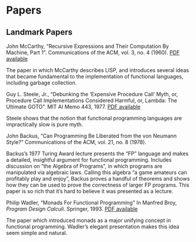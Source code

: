 # Papers

## Landmark Papers

John McCarthy, “Recursive Expressions and Their Computation By Machine,
Part 1”.  Communications of the ACM, vol. 3, no. 4 (1960).
[PDF available](http://www-formal.stanford.edu/jmc/recursive.pdf)

The paper in which McCarthy describes LISP, and introduces several
ideas that became fundamental to the implementation of functional
languages, including garbage collection.

Guy L. Steele, Jr., “Debunking the ‘Expensive Procedure Call’ Myth, or,
Procedure Call Implementations Considered Harmful, or, Lambda: The
Ultimate GOTO”.  MIT AI Memo 443, 1977.
[PDF available](https://dspace.mit.edu/bitstream/handle/1721.1/5753/AIM-443.pdf?sequence=2&isAllowed=y)

Steele shows that the notion that functional programming languages are
impractically slow is pure myth.

John Backus, “Can Programming Be Liberated from the von Neumann Style?”
Communications of the ACM, vol. 21, no. 8 (1978).

Backus’s 1977 Turing Award lecture presents the “FP” language and
makes a detailed, insightful argument for functional programming.
Includes discussion on “the Algebra of Programs”, in which programs
are manipulated via algebraic laws.  Calling this algebra “a game
amateurs can profitably play and enjoy”, Backus proves a handful of
theorems and shows how they can be used to prove the correctness of
larger FP programs.  This paper is so rich that it’s hard to believe
it was presented as a lecture.
 
Philip Wadler, “Monads For Functional Programming”
In Manfred Broy, *Program Design Calculi*.  Springer, 1993.
[PDF available](https://homepages.inf.ed.ac.uk/wadler/papers/marktoberdorf/baastad.pdf)

The paper which introduced monads as a major unifying concept in
functional programming.  Wadler’s elegant presentation makes this idea
seem simple and natural.
